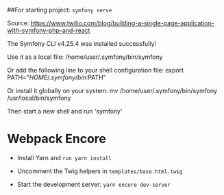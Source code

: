 ##For starting project:
`symfony serve`

Source:
https://www.twilio.com/blog/building-a-single-page-application-with-symfony-php-and-react

The Symfony CLI v4.25.4 was installed successfully!

Use it as a local file:
/home/user/.symfony/bin/symfony

Or add the following line to your shell configuration file:
export PATH="$HOME/.symfony/bin:$PATH"

Or install it globally on your system:
mv /home/user/.symfony/bin/symfony /usr/local/bin/symfony

Then start a new shell and run 'symfony'

# Webpack Encore

 * Install Yarn and `run yarn install`

 * Uncomment the Twig helpers in `templates/base.html.twig`

* Start the development server: `yarn encore dev-server`
